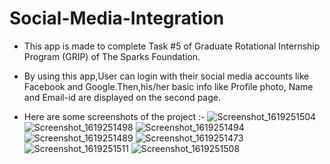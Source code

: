 
 # Social-Media-Integration

- This app is made to complete Task #5 of Graduate Rotational Internship Program (GRIP) of The Sparks Foundation.

- By using this app,User can login with their social media accounts like Facebook and Google.Then,his/her basic info like Profile photo, Name and Email-id are displayed on the   second page.
- Here are some screenshots of the project :-
![Screenshot_1619251504](https://user-images.githubusercontent.com/65806215/115952120-fd690280-a501-11eb-9c70-93a79ec5802b.png)
![Screenshot_1619251498](https://user-images.githubusercontent.com/65806215/115952124-ff32c600-a501-11eb-9d9a-922906480511.png)
![Screenshot_1619251494](https://user-images.githubusercontent.com/65806215/115952125-ff32c600-a501-11eb-850c-29093c83244a.png)
![Screenshot_1619251489](https://user-images.githubusercontent.com/65806215/115952126-ffcb5c80-a501-11eb-8831-2b33dc67dcb3.png)
![Screenshot_1619251473](https://user-images.githubusercontent.com/65806215/115952127-ffcb5c80-a501-11eb-82df-61ac444c916d.png)
![Screenshot_1619251511](https://user-images.githubusercontent.com/65806215/115952129-0063f300-a502-11eb-857f-762a5c4b466b.png)
![Screenshot_1619251508](https://user-images.githubusercontent.com/65806215/115952131-00fc8980-a502-11eb-83a2-dfccc5740ccd.png)
